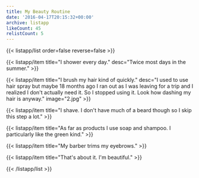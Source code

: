 ```yaml
---
title: My Beauty Routine
date: '2016-04-17T20:15:32+00:00'
archive: listapp
likeCount: 45
relistCount: 5
---
```



{{< listapp/list order=false reverse=false >}}

   {{< listapp/item title="I shower every day."
      desc="Twice most days in the summer." >}}

   {{< listapp/item title="I brush my hair kind of quickly."
      desc="I used to use hair spray but maybe 18 months ago I ran out as I was leaving for a trip and I realized I don't actually need it. So I stopped using it. Look how dashing my hair is anyway."
      image="2.jpg" >}}

   {{< listapp/item title="I shave. I don't have much of a beard though so I skip this step a lot." >}}

   {{< listapp/item title="As far as products I use soap and shampoo. I particularly like the green kind." >}}

   {{< listapp/item title="My barber trims my eyebrows." >}}

   {{< listapp/item title="That's about it. I'm beautiful." >}}

{{< /listapp/list >}}
